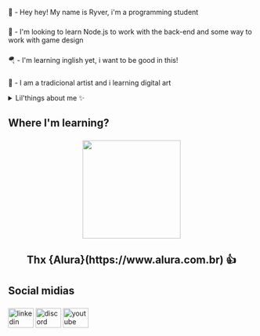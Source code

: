 <p align="left">👋 - Hey hey! My name is Ryver, i'm a programming student</p>

###

<p align="left">🌱 - I'm looking to learn Node.js to work with the back-end and some way to work with game design</p>

###

<p align="left">🪂 - I'm learning inglish yet, i want to be good in this!</p>

###

<p align="left">🎨 - I am a tradicional artist and i learning digital art</p>

<details>
  <summary>Lil'things about me ✨</summary>

- My name is Nícolas Lopes Thadei, Ryver's my stage name;  i'm a brazilian, born in São Paulo.
- I like to play games like Minecraft and Brawlhalla; i love computers and the programming art; I like to draw everything I can see, like characters and scenes.
- i really like game design and your programming process, my dream is working with it, but Node.js caught my attention recently.
   
</details>

## Where I'm learning?

###

<div align="center">
  <img height="200" src="https://i.ytimg.com/vi/d1zJ5LPnAcg/maxresdefault.jpg"  />
</div>

###

<h2 align="center">Thx {Alura}(https://www.alura.com.br) 👍

###

<h2 align="left">Social midias</h2>

###

<div align="left">
  <img src="https://raw.githubusercontent.com/maurodesouza/profile-readme-generator/master/src/assets/icons/social/linkedin/default.svg" width="52" height="40" alt="linkedin logo"  />
  <img src="https://raw.githubusercontent.com/maurodesouza/profile-readme-generator/master/src/assets/icons/social/discord/default.svg" width="52" height="40" alt="discord logo"  />
  <img src="https://raw.githubusercontent.com/maurodesouza/profile-readme-generator/master/src/assets/icons/social/youtube/default.svg" width="52" height="40" alt="youtube logo"  />
</div>

###
